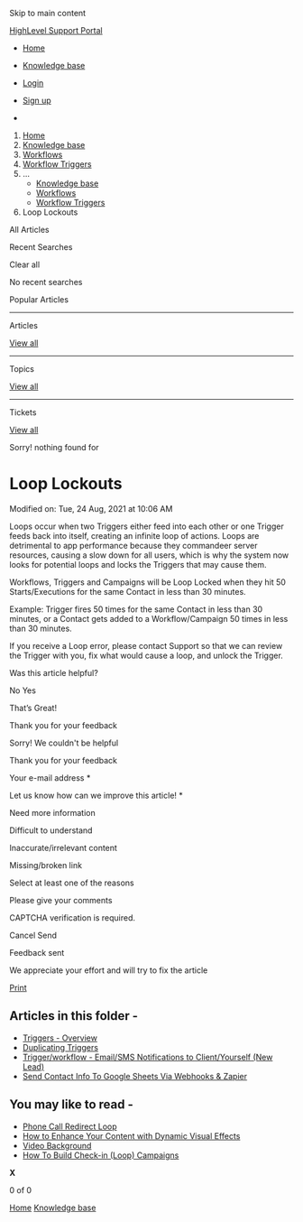 Skip to main content

[ HighLevel Support Portal ](https://help.gohighlevel.com)

  * [ Home ](/support/home)
  * [ Knowledge base ](/support/solutions)

  * [Login](/support/login)
  * [Sign up](/support/signup)
  * 

  1. [Home](/support/home)
  2. [Knowledge base](/support/solutions)
  3. [Workflows](/support/solutions/48000455132)
  4. [Workflow Triggers](/support/solutions/folders/48000666397)
  5. ... 
     * [Knowledge base](/support/solutions)
     * [Workflows](/support/solutions/48000455132)
     * [Workflow Triggers](/support/solutions/folders/48000666397)
  6. Loop Lockouts

All  Articles 

Recent Searches

Clear all

No recent searches

Popular Articles

* * *

Articles

[View all](/support/search/solutions)

* * *

Topics

[View all](/support/search/topics)

* * *

Tickets

[View all](/support/search/tickets)

Sorry! nothing found for   

# Loop Lockouts

Modified on: Tue, 24 Aug, 2021 at 10:06 AM

Loops occur when two Triggers either feed into each other or one Trigger feeds back into itself, creating an infinite loop of actions. Loops are detrimental to app performance because they commandeer server resources, causing a slow down for all users, which is why the system now looks for potential loops and locks the Triggers that may cause them.

Workflows, Triggers and Campaigns will be Loop Locked when they hit 50 Starts/Executions for the same Contact in less than 30 minutes. 

Example: Trigger fires 50 times for the same Contact in less than 30 minutes, or a Contact gets added to a Workflow/Campaign 50 times in less than 30 minutes.

If you receive a Loop error, please contact Support so that we can review the Trigger with you, fix what would cause a loop, and unlock the Trigger. 

Was this article helpful?

No  Yes 

That’s Great!

Thank you for your feedback

Sorry! We couldn't be helpful

Thank you for your feedback

Your e-mail address *

Let us know how can we improve this article! *

Need more information 

Difficult to understand 

Inaccurate/irrelevant content 

Missing/broken link 

Select at least one of the reasons 

Please give your comments 

CAPTCHA verification is required. 

Cancel  Send 

Feedback sent

We appreciate your effort and will try to fix the article

[Print](javascript:print\(\))

## Articles in this folder -

  * [Triggers - Overview](/support/solutions/articles/48000982202-triggers-overview)
  * [Duplicating Triggers](/support/solutions/articles/48000982205-duplicating-triggers)
  * [Trigger/workflow - Email/SMS Notifications to Client/Yourself (New Lead)](/support/solutions/articles/48000982203-trigger-workflow-email-sms-notifications-to-client-yourself-new-lead-)
  * [Send Contact Info To Google Sheets Via Webhooks & Zapier](/support/solutions/articles/48001062709-send-contact-info-to-google-sheets-via-webhooks-zapier)

## You may like to read -

  * [Phone Call Redirect Loop](/support/solutions/articles/48001076653-phone-call-redirect-loop)
  * [How to Enhance Your Content with Dynamic Visual Effects](/support/solutions/articles/155000003629-how-to-enhance-your-content-with-dynamic-visual-effects)
  * [Video Background](/support/solutions/articles/155000001310-video-background)
  * [How To Build Check-in (Loop) Campaigns](/support/solutions/articles/48001143786-how-to-build-check-in-loop-campaigns)

**X**

0 of 0 []()

[Home](/support/home) [Knowledge base](/support/solutions)

